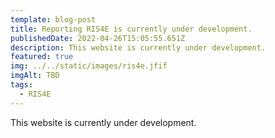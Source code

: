 ```yaml
---
template: blog-post
title: Reporting RIS4E is currently under development.
publishedDate: 2022-04-26T15:05:55.651Z
description: This website is currently under development.
featured: true
img: ../../static/images/ris4e.jfif
imgAlt: TBD
tags:
  - RIS4E
---
```

This website is currently under development.